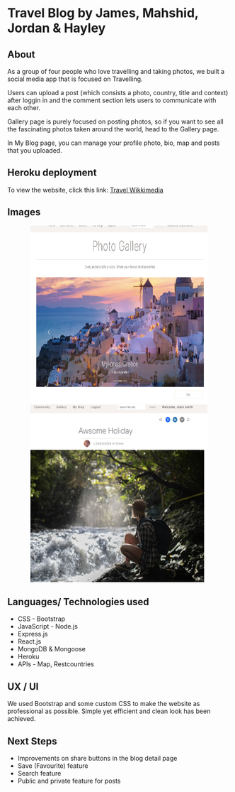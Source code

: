 # Travel Blog by James, Mahshid, Jordan & Hayley

## About
As a group of four people who love travelling and taking photos, we built a social media app that is focused on Travelling. 

Users can upload a post (which consists a photo, country, title and context) after loggin in and the comment section lets users to communicate with each other. 

Gallery page is purely focused on posting photos, so if you want to see all the fascinating photos taken around the world, head to the Gallery page.

In My Blog page, you can manage your profile photo, bio, map and posts that you uploaded.


## Heroku deployment

To view the website, click this link: [Travel Wikkimedia](https://travel-wikkimedia-e201bd728fb6.herokuapp.com)


## Images


<p align="center" width="100%">
    <img src="./public/images/website1.png" height="400" width="400px" alt="Website example image"/>
    <img src="./public/images/website2.png" height="400" width="400px" alt="Website example image 2"/>
</p>


## Languages/ Technologies used

* CSS - Bootstrap
* JavaScript - Node.js
* Express.js
* React.js
* MongoDB & Mongoose
* Heroku
* APIs - Map, Restcountries

## UX / UI

We used Bootstrap and some custom CSS to make the website as professional as possible. Simple yet efficient and clean look has been achieved.

## Next Steps

* Improvements on share buttons in the blog detail page
* Save (Favourite) feature
* Search feature
* Public and private feature for posts